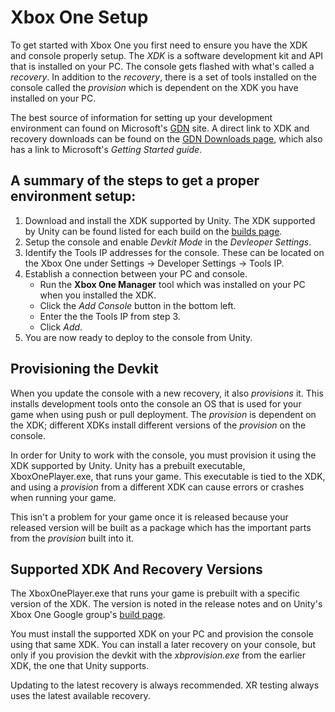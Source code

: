 Xbox One Setup
==============


To get started with Xbox One you first need to ensure you have the XDK and console properly setup.  The *XDK* is a software development kit and API that is installed on your PC.  The console gets flashed with what's called a *recovery*.  In addition to the *recovery*, there is a set of tools installed on the console called the *provision* which is dependent on the XDK you have installed on your PC. 

The best source of information for setting up your development environment can found on Microsoft's [GDN](https://developer.xboxlive.com/en-US/Platform/Pages/home.aspx) site.  A direct link to XDK and recovery downloads can be found on the [GDN Downloads page](https://developer.xboxlive.com/en-us/platform/development/downloads/Pages/home.aspx), which also has a link to Microsoft's *Getting Started guide*.

A summary of the steps to get a proper environment setup:
---------------------------------------------------------



1. Download and install the XDK supported by Unity.  The XDK supported by Unity can be found listed for each build on the [builds page](https://sites.google.com/a/unity3d.com/xbox-one-alpha/builds).
1. Setup the console and enable *Devkit Mode* in the *Devleoper Settings*. 
1. Identify the Tools IP addresses for the console.  These can be located on the Xbox One under Settings -&gt; Developer Settings -&gt; Tools IP.
1. Establish a connection between your PC and console.
	- Run the **Xbox One Manager** tool which was installed on your PC when you installed the XDK.
	- Click the *Add Console* button in the bottom left.
	- Enter the the Tools IP from step 3. 
	- Click *Add*.
1. You are now ready to deploy to the console from Unity.

Provisioning the Devkit
-----------------------

When you update the console with a new recovery, it also *provisions* it.  This installs development tools onto the console an OS that is used for your game when using push or pull deployment.  The *provision* is dependent on the XDK; different XDKs install different versions of the *provision* on the console. 

In order for Unity to work with the console, you must provision it using the XDK supported by Unity.  Unity has a prebuilt executable,  XboxOnePlayer.exe, that runs your game.  This executable is tied to the XDK, and using a *provision* from a different XDK can cause errors or crashes when running your game.

This isn't a problem for your game once it is released because your released version will be built as a package which has the important parts from the *provision* built into it.     


Supported XDK And Recovery Versions
-----------------------------------

The XboxOnePlayer.exe that runs your game is prebuilt with a specific version of the XDK.  The version is noted in the release notes and on Unity's Xbox One Google group's [build page](https://sites.google.com/a/unity3d.com/xbox-one-alpha/builds).

You must install the supported XDK on your PC and provision the console using that same XDK.  You can install a later recovery on your console, but only if you provision the devkit with the _xbprovision.exe_ from the earlier XDK, the one that Unity supports.

Updating to the latest recovery is always recommended.  XR testing always uses the latest available recovery.